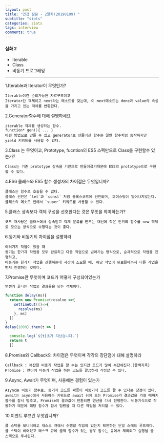 ```yaml
---
layout: post
title: "면접 질문 - 2일차(20190109) "
subtitle: "siots"
categories: siots
tags: interview
comments: true
---
```


#### 심화 2

- Iterable
- Class
- 비동기 프로그래밍

---

1.Iterable과 Iterator이 무엇인가?

```
Iterable이란 순회가능한 자료구조이고
Iterator란 객체이고 next라는 메소드를 갖는데, 이 next메소드는 done과 value의 속성을 가지고 있는 객체를 반환한다.
```

2.Generator함수에 대해 설명하세요

```
iterable 객체를 생성하는 함수.
function* gen(){ ... }
이런 방법으로 만들 수 있고 generator로 만들어진 함수는 일반 함수처럼 동작하지만 yield 키워드를 사용할 수 있다.
```

3.Class 는 무엇이고, Prototype, fucntion의 ES5 스펙만으로 Class를 구현할수 있는가?

```
Class는 기존 prototype 상속을 기반으로 만들어졌기때문에 ES5의 prototype으로 구현할 수 있다.
```

4.ES6 클래스와 ES5 함수 생성자의 차이점은 무엇입니까?

```
클래스는 함수로 호출될 수 없다.
클래스 선언은 `let`과 `const` 처럼 블록스코프에 선언되며, 호이스팅이 일어나지않는다.
클래스의 메소드 안에서 `super` 키워드를 사용할 수 있다.
```

5.클래스 상속보다 객체 구성을 선호한다는 것은 무엇을 의미하는가?

```
코드 재사용은 클래스에서 상속받고 객체 분류를 만드는 대신에 작은 단위의 함수를 new 객체로 모으는 방식으로 수행되는 것이 좋다.
```

6.동기와 비동기의 차이점을 설명하라

```
여러가지 작업이 있을 때
동기는 한가지 작업을 모두 완료하고 다음 작업으로 넘어가는 방식으로, 순차적으로 작업을 진행하고,
비동기는 한가지 작업을 진행하는데 시간이 소요될 때, 해당 작업이 완료될때까지 다른 작업을 먼저 진행하는 것이다.
```

7.Promise란 무엇이며 코드가 어떻게 구성되어있는가

```js
언젠가 끝나는 작업의 결과물을 담는 객체이다.

function delay(ms){
  return new Promise(resolve =>{
    setTimeOut(()=>{
      resolve(ms)
    }, ms)
  })
}
delay(1000).then(t => {

  console.log(`${t}초가 지났습니다.`)
  return t
  })
```

8.Promise와 Callback의 차이점은 무엇이며 각각의 장단점에 대해 설명하라

```
Callback : 복잡한 비동기 작업을 할 수는 있지만 코드가 많이 복잡해진다.(콜백지옥)
Promise : 연이어 비동기 작업을 하는 코드를 깔끔하게 작성할 수 있다.
```

9.Async, Await가 무엇이며, 사용해본 경험이 있는가

```
Async는 비동기 함수로, 동기식 코드를 짜듯이 비동기식 코드를 짤 수 있다는 장점이 있다.
await는 async에서 사용하는 키워드로 await 뒤에 오는 Promise가 결과값을 가질 때까지 함수를 잠시 멈추고, Promise의 결과값이 반환되면 연산을 다시 진행한다. 비동기식으로 작동하기 때문에 해당 함수가 잠시 멈췄을 때 다른 작업을 처리할 수 있다.
```

10.이벤트 루프란 무엇입니까?

```
콜 스택을 모니터하고 태스크 큐에서 수행할 작업이 있는지 확인하는 단일 스레드 루프이다. 콜 스택이 비어있고 태스크 큐에 콜백 함수가 있는 경우 함수는 큐에서 제외되고 실행될 콜 스택으로 푸시된다.
```
